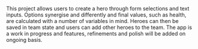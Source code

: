 
This project allows users to create a hero through form selections and text inputs. Options synergise and differently and final values, such as health, are calculated with a number of variables in mind. Heroes can then be saved in team state and users can add other heroes to the team. 
The app is a work in progress and features, refinements and polish will be added on ongoing basis.

